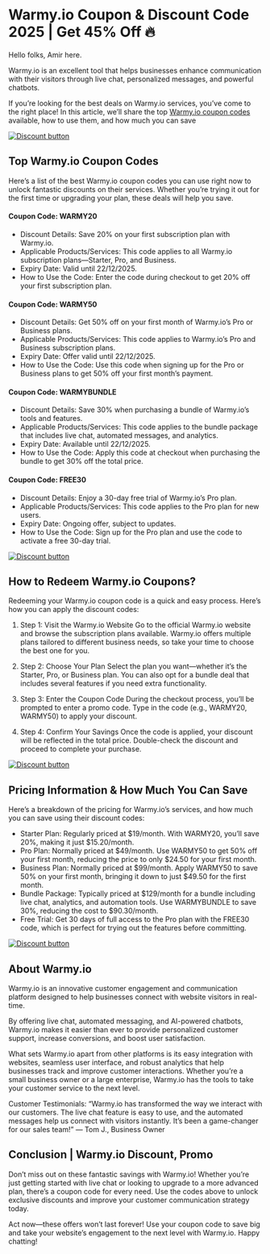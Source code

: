 # Warmy.io Coupon & Discount Code 2025 | Get 45% Off 🔥

Hello folks, Amir here.

Warmy.io is an excellent tool that helps businesses enhance communication with their visitors through live chat, personalized messages, and powerful chatbots.

If you’re looking for the best deals on Warmy.io services, you’ve come to the right place! In this article, we’ll share the top [Warmy.io coupon codes](https://www.warmy.io/pricing?fpr=shadow) available, how to use them, and how much you can save

[![Discount button](https://github.com/user-attachments/assets/397d5c97-c319-4475-99f7-e42559eb7431)](https://www.warmy.io/pricing?fpr=shadow)

## Top Warmy.io Coupon Codes

Here’s a list of the best Warmy.io coupon codes you can use right now to unlock fantastic discounts on their services. Whether you’re trying it out for the first time or upgrading your plan, these deals will help you save.

#### Coupon Code: WARMY20

* Discount Details: Save 20% on your first subscription plan with Warmy.io.
* Applicable Products/Services: This code applies to all Warmy.io subscription plans—Starter, Pro, and Business.
* Expiry Date: Valid until 22/12/2025.
* How to Use the Code: Enter the code during checkout to get 20% off your first subscription plan.

#### Coupon Code: WARMY50

* Discount Details: Get 50% off on your first month of Warmy.io’s Pro or Business plans.
* Applicable Products/Services: This code applies to Warmy.io’s Pro and Business subscription plans.
* Expiry Date: Offer valid until 22/12/2025.
* How to Use the Code: Use this code when signing up for the Pro or Business plans to get 50% off your first month’s payment.

#### Coupon Code: WARMYBUNDLE

* Discount Details: Save 30% when purchasing a bundle of Warmy.io’s tools and features.
* Applicable Products/Services: This code applies to the bundle package that includes live chat, automated messages, and analytics.
* Expiry Date: Available until 22/12/2025.
* How to Use the Code: Apply this code at checkout when purchasing the bundle to get 30% off the total price.

#### Coupon Code: FREE30

* Discount Details: Enjoy a 30-day free trial of Warmy.io’s Pro plan.
* Applicable Products/Services: This code applies to the Pro plan for new users.
* Expiry Date: Ongoing offer, subject to updates.
* How to Use the Code: Sign up for the Pro plan and use the code to activate a free 30-day trial.

[![Discount button](https://github.com/user-attachments/assets/397d5c97-c319-4475-99f7-e42559eb7431)](https://www.warmy.io/pricing?fpr=shadow)

## How to Redeem Warmy.io Coupons?

Redeeming your Warmy.io coupon code is a quick and easy process. Here’s how you can apply the discount codes:

1. Step 1: Visit the Warmy.io Website
Go to the official Warmy.io website and browse the subscription plans available. Warmy.io offers multiple plans tailored to different business needs, so take your time to choose the best one for you.

2. Step 2: Choose Your Plan
Select the plan you want—whether it’s the Starter, Pro, or Business plan. You can also opt for a bundle deal that includes several features if you need extra functionality.

3. Step 3: Enter the Coupon Code
During the checkout process, you’ll be prompted to enter a promo code. Type in the code (e.g., WARMY20, WARMY50) to apply your discount.

4. Step 4: Confirm Your Savings
Once the code is applied, your discount will be reflected in the total price. Double-check the discount and proceed to complete your purchase.

[![Discount button](https://github.com/user-attachments/assets/397d5c97-c319-4475-99f7-e42559eb7431)](https://www.warmy.io/pricing?fpr=shadow)

## Pricing Information & How Much You Can Save

Here’s a breakdown of the pricing for Warmy.io’s services, and how much you can save using their discount codes:

* Starter Plan: Regularly priced at $19/month. With WARMY20, you’ll save 20%, making it just $15.20/month.
* Pro Plan: Normally priced at $49/month. Use WARMY50 to get 50% off your first month, reducing the price to only $24.50 for your first month.
* Business Plan: Normally priced at $99/month. Apply WARMY50 to save 50% on your first month, bringing it down to just $49.50 for the first month.
* Bundle Package: Typically priced at $129/month for a bundle including live chat, analytics, and automation tools. Use WARMYBUNDLE to save 30%, reducing the cost to $90.30/month.
* Free Trial: Get 30 days of full access to the Pro plan with the FREE30 code, which is perfect for trying out the features before committing.

[![Discount button](https://github.com/user-attachments/assets/397d5c97-c319-4475-99f7-e42559eb7431)](https://www.warmy.io/pricing?fpr=shadow)

## About Warmy.io

Warmy.io is an innovative customer engagement and communication platform designed to help businesses connect with website visitors in real-time.

By offering live chat, automated messaging, and AI-powered chatbots, Warmy.io makes it easier than ever to provide personalized customer support, increase conversions, and boost user satisfaction.

What sets Warmy.io apart from other platforms is its easy integration with websites, seamless user interface, and robust analytics that help businesses track and improve customer interactions. Whether you’re a small business owner or a large enterprise, Warmy.io has the tools to take your customer service to the next level.

Customer Testimonials:
“Warmy.io has transformed the way we interact with our customers. The live chat feature is easy to use, and the automated messages help us connect with visitors instantly. It’s been a game-changer for our sales team!” — Tom J., Business Owner

## Conclusion | Warmy.io Discount, Promo

Don’t miss out on these fantastic savings with Warmy.io! Whether you’re just getting started with live chat or looking to upgrade to a more advanced plan, there’s a coupon code for every need. Use the codes above to unlock exclusive discounts and improve your customer communication strategy today.

Act now—these offers won’t last forever! Use your coupon code to save big and take your website’s engagement to the next level with Warmy.io. Happy chatting!
